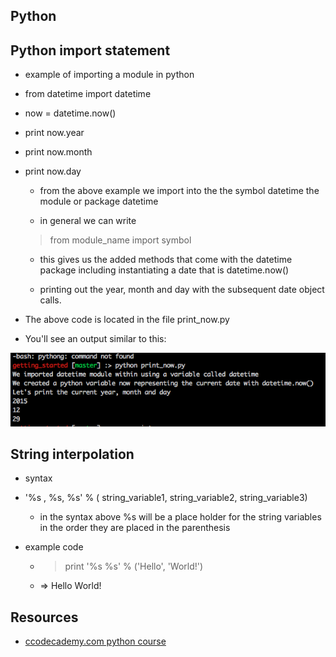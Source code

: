 ##  Python

##  Python import statement

*  example of importing a module in python

*  from datetime import datetime

*  now = datetime.now()

*  print now.year

*  print now.month

*  print now.day

    *  from the above example we import into the the symbol datetime the module or package datetime

    *  in general we can write
      >  from module_name import symbol

    *  this gives us the added methods that come with the datetime package including instantiating a date that is datetime.now()

    *  printing out the year, month and day with the subsequent date object calls.

*  The above code is located in the file print_now.py

*  You'll see an output similar to this:

![picture of commandline](/imgs/print_now_output.png "sample of the print_now output")

##  String interpolation

*  syntax

*  '%s , %s, %s' % ( string_variable1, string_variable2, string_variable3)

    *  in the syntax above %s will be a place holder for the string variables in the order they are placed in the parenthesis

*  example code

    *  >  print '%s %s' % ('Hello', 'World!')

    *  => Hello World!

##  Resources

*  [ccodecademy.com python course](https://www.codecademy.com/learn/python)